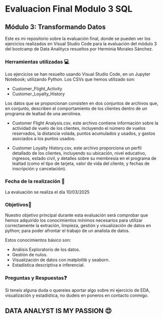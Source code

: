 # Evaluacion Final Modulo 3 SQL 
## Módulo 3: Transformando Datos
Este es mi repositorio sobre la evaluación final, donde se pueden ver los ejercicios realizados en Visual Studio Code
para la evaluación del módulo 3 del bootcamp de Data Analitycs resueltos por Herminia Morales Sánchez.

### Herramientas utilizadas 💻
Los ejercicios se han resuelto usando Visual Studio Code, en un Jupyter Notebook; utilizando Python.
Los CSVs que hemos utilizado son:
- Customer_Flight_Activity
- Customer_Loyalty_History
  
Los datos que se proporcionan consisten en dos conjuntos de archivos que, en conjunto, describen el comportamiento de
los clientes dentro de un programa de lealtad de una aerolínea.

- Customer Flight Analysis.csv, este archivo contiene información sobre la actividad de vuelo de los clientes, incluyendo el número de vuelos
reservados, la distancia volada, puntos acumulados y usados, y gastos asociados a los puntos usados.

- Customer Loyalty History.csv, este archivo proporciona un perfil detallado de los clientes, incluyendo su ubicación, nivel educativo, ingresos, estado
civil, y detalles sobre su membresía en el programa de lealtad (como el tipo de tarjeta, valor de vida del cliente, y fechas
de inscripción y cancelación).

### Fecha de la realización 📅
La evaluación se realiza el día 10/03/2025

### Objetivos🎯
Nuestro objetivo principal durante esta evaluación será comprobar que hemos adquirido los conocimientos mínimos necesarios 
para utilizar correctamente la extración, limpieza, gestión y visualización de datos en python; para poder afrontar el trabajo de un analista de datos.

Estos conocimientos básico son:

 - Análisis Exploratorio de los datos.
 - Gestión de nulos. 
 - Visualización de datos con matplotlib y seaborn.
 - Estadística descriptiva e inferencial.

### Preguntas y Respuestas❓
Si teneís alguna duda o quereíes aportar algo sobre mi ejercicio de EDA, visualización y estadística, no dudeis en poneros en contacto conmigo.

## DATA ANALYST IS MY PASSION 😍
